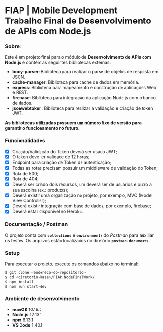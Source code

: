 # FIAP | Mobile Development<br>Trabalho Final de Desenvolvimento de APIs com Node.js<br>


### Sobre:

Este é um projeto final para o módulo de **Desenvolvimento de APIs com Node.js** e contém as seguintes bibliotecas externas:</br>

- **body-parser**: Biblioteca para realizar o parse de objetos de resposta em JSON.
- **cache-manager**: Biblioteca para cache de dados em memória.
- **express**: Biblioteca para mapeamento e construção de aplicações Web e REST.
- **firebase**: Biblioteca para integração da aplicação Node.js com o banco de dados.
- **jsonwebtoken**: Biblioteca para realizar a validação e criação de token JWT.

**As bibliotecas utilizadas possuem um número fixo de versão para garantir o funcionamento no futuro.**

### Funcionalidades
- [x] Criação/Validação do Token deverá ser usado JWT;
- [x] O token deve ter validade de 12 horas;
- [x] Endpoint para criação de Token de autenticação;
- [x] Todas as rotas precisam possuir um middleware de validação do Token;
- [x] Rota de 500;
- [x] Rota de 404;
- [x] Deverá ser criado dois recursos, um deverá ser de usuários e outro a sua escolha (ex.: produtos);
- [x] Deverá existir uma organização no projeto, por exemplo, MVC (Model View Controller);
- [x] Deverá existir integração com base de dados, por exemplo, firebase;
- [x] Deverá estar disponível no Heroku.

### Documentação / Postman

O projeto conta com **`collections`** e **`environments`** do *Postman* para auxiliar os testes. Os arquivos estão localizados no diretório **`postman-documents`**.

### Setup

Para executar o projeto, execute os comandos abaixo no terminal:
```sh
$ git clone <endereco-do-repositorio>
$ cd <diretorio-base>/FIAP.NodeFinalWork/
$ npm install
$ npm run start-dev
```

### Ambiente de desenvolvimento
- **macOS** 10.15.2
- **Node.js** 12.13.1
- **npm** 6.13.1
- **VS Code** 1.40.1